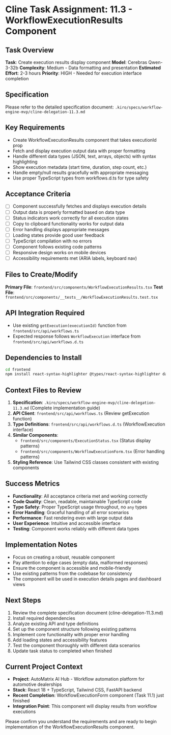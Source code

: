 # Cline Task Assignment: 11.3 - WorkflowExecutionResults Component

## Task Overview
**Task**: Create execution results display component
**Model**: Cerebras Qwen-3-32b
**Complexity**: Medium - Data formatting and presentation
**Estimated Effort**: 2-3 hours
**Priority**: HIGH - Needed for execution interface completion

## Specification
Please refer to the detailed specification document:
`.kiro/specs/workflow-engine-mvp/cline-delegation-11.3.md`

## Key Requirements
- Create WorkflowExecutionResults component that takes executionId prop
- Fetch and display execution output data with proper formatting
- Handle different data types (JSON, text, arrays, objects) with syntax highlighting
- Show execution metadata (start time, duration, step count, etc.)
- Handle empty/null results gracefully with appropriate messaging
- Use proper TypeScript types from workflows.d.ts for type safety

## Acceptance Criteria
- [ ] Component successfully fetches and displays execution details
- [ ] Output data is properly formatted based on data type
- [ ] Status indicators work correctly for all execution states
- [ ] Copy to clipboard functionality works for output data
- [ ] Error handling displays appropriate messages
- [ ] Loading states provide good user feedback
- [ ] TypeScript compilation with no errors
- [ ] Component follows existing code patterns
- [ ] Responsive design works on mobile devices
- [ ] Accessibility requirements met (ARIA labels, keyboard nav)

## Files to Create/Modify
**Primary File**: `frontend/src/components/WorkflowExecutionResults.tsx`
**Test File**: `frontend/src/components/__tests__/WorkflowExecutionResults.test.tsx`

## API Integration Required
- Use existing `getExecution(executionId)` function from `frontend/src/api/workflows.ts`
- Expected response follows `WorkflowExecution` interface from `frontend/src/api/workflows.d.ts`

## Dependencies to Install
```bash
cd frontend
npm install react-syntax-highlighter @types/react-syntax-highlighter date-fns react-icons
```

## Context Files to Review
1. **Specification**: `.kiro/specs/workflow-engine-mvp/cline-delegation-11.3.md` (Complete implementation guide)
2. **API Client**: `frontend/src/api/workflows.ts` (Review getExecution function)
3. **Type Definitions**: `frontend/src/api/workflows.d.ts` (WorkflowExecution interface)
4. **Similar Components**: 
   - `frontend/src/components/ExecutionStatus.tsx` (Status display patterns)
   - `frontend/src/components/WorkflowExecutionForm.tsx` (Error handling patterns)
5. **Styling Reference**: Use Tailwind CSS classes consistent with existing components

## Success Metrics
- **Functionality**: All acceptance criteria met and working correctly
- **Code Quality**: Clean, readable, maintainable TypeScript code
- **Type Safety**: Proper TypeScript usage throughout, no `any` types
- **Error Handling**: Graceful handling of all error scenarios
- **Performance**: Fast rendering even with large output data
- **User Experience**: Intuitive and accessible interface
- **Testing**: Component works reliably with different data types

## Implementation Notes
- Focus on creating a robust, reusable component
- Pay attention to edge cases (empty data, malformed responses)
- Ensure the component is accessible and mobile-friendly
- Use existing patterns from the codebase for consistency
- The component will be used in execution details pages and dashboard views

## Next Steps
1. Review the complete specification document (cline-delegation-11.3.md)
2. Install required dependencies
3. Analyze existing API and type definitions
4. Set up the component structure following existing patterns
5. Implement core functionality with proper error handling
6. Add loading states and accessibility features
7. Test the component thoroughly with different data scenarios
8. Update task status to completed when finished

## Current Project Context
- **Project**: AutoMatrix AI Hub - Workflow automation platform for automotive dealerships
- **Stack**: React 18 + TypeScript, Tailwind CSS, FastAPI backend
- **Recent Completion**: WorkflowExecutionForm component (Task 11.1) just finished
- **Integration Point**: This component will display results from workflow executions

Please confirm you understand the requirements and are ready to begin implementation of the WorkflowExecutionResults component.